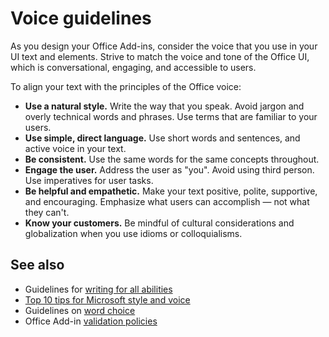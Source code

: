 # Voice guidelines

As you design your Office Add-ins, consider the voice that you use in your UI text and elements. Strive to match the voice and tone of the Office UI, which is conversational, engaging, and accessible to users. 

To align your text with the principles of the Office voice:

- **Use a natural style.** Write the way that you speak. Avoid jargon and overly technical words and phrases. Use terms that are familiar to your users.
- **Use simple, direct language.** Use short words and sentences, and active voice in your text. 
- **Be consistent.** Use the same words for the same concepts throughout.
- **Engage the user.** Address the user as "you". Avoid using third person. Use imperatives for user tasks.
- **Be helpful and empathetic.** Make your text positive, polite, supportive, and encouraging. Emphasize what users can accomplish ― not what they can't.
- **Know your customers.** Be mindful of cultural considerations and globalization when you use idioms or colloquialisms.

## See also

- Guidelines for [writing for all abilities](https://docs.microsoft.com/style-guide/accessibility/writing-all-abilities)
- [Top 10 tips for Microsoft style and voice](https://docs.microsoft.com/style-guide/top-10-tips-style-voice)
- Guidelines on [word choice](https://docs.microsoft.com/style-guide/word-choice/)
-  Office Add-in [validation policies](https://docs.microsoft.com/office/dev/store/validation-policies)